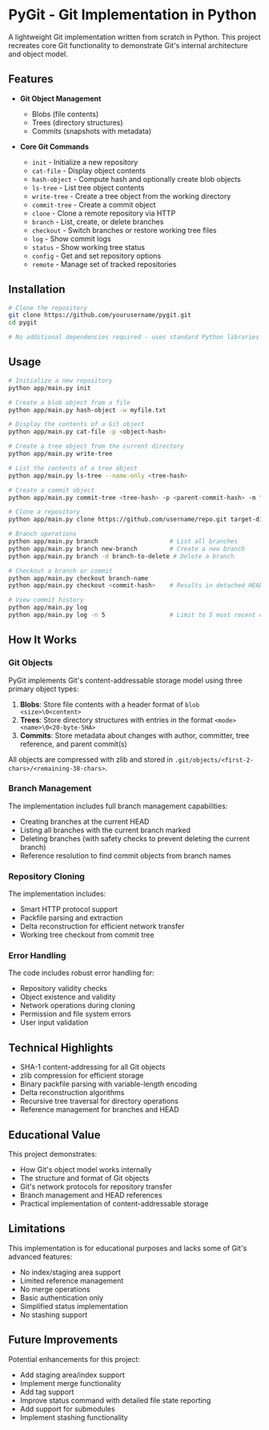 # PyGit - Git Implementation in Python

A lightweight Git implementation written from scratch in Python. This project recreates core Git functionality to demonstrate Git's internal architecture and object model.

## Features

- **Git Object Management**
  - Blobs (file contents)
  - Trees (directory structures)
  - Commits (snapshots with metadata)

- **Core Git Commands**
  - `init` - Initialize a new repository
  - `cat-file` - Display object contents
  - `hash-object` - Compute hash and optionally create blob objects
  - `ls-tree` - List tree object contents
  - `write-tree` - Create a tree object from the working directory
  - `commit-tree` - Create a commit object
  - `clone` - Clone a remote repository via HTTP
  - `branch` - List, create, or delete branches
  - `checkout` - Switch branches or restore working tree files
  - `log` - Show commit logs
  - `status` - Show working tree status
  - `config` - Get and set repository options
  - `remote` - Manage set of tracked repositories

## Installation

```bash
# Clone the repository
git clone https://github.com/yourusername/pygit.git
cd pygit

# No additional dependencies required - uses standard Python libraries
```

## Usage

```bash
# Initialize a new repository
python app/main.py init

# Create a blob object from a file
python app/main.py hash-object -w myfile.txt

# Display the contents of a Git object
python app/main.py cat-file -p <object-hash>

# Create a tree object from the current directory
python app/main.py write-tree

# List the contents of a tree object
python app/main.py ls-tree --name-only <tree-hash>

# Create a commit object
python app/main.py commit-tree <tree-hash> -p <parent-commit-hash> -m "Commit message"

# Clone a repository
python app/main.py clone https://github.com/username/repo.git target-dir

# Branch operations
python app/main.py branch                    # List all branches
python app/main.py branch new-branch         # Create a new branch
python app/main.py branch -d branch-to-delete # Delete a branch

# Checkout a branch or commit
python app/main.py checkout branch-name
python app/main.py checkout <commit-hash>    # Results in detached HEAD

# View commit history
python app/main.py log
python app/main.py log -n 5                  # Limit to 5 most recent commits
```

## How It Works

### Git Objects

PyGit implements Git's content-addressable storage model using three primary object types:

1. **Blobs**: Store file contents with a header format of `blob <size>\0<content>`
2. **Trees**: Store directory structures with entries in the format `<mode> <name>\0<20-byte-SHA>`
3. **Commits**: Store metadata about changes with author, committer, tree reference, and parent commit(s)

All objects are compressed with zlib and stored in `.git/objects/<first-2-chars>/<remaining-38-chars>`.

### Branch Management

The implementation includes full branch management capabilities:
- Creating branches at the current HEAD
- Listing all branches with the current branch marked
- Deleting branches (with safety checks to prevent deleting the current branch)
- Reference resolution to find commit objects from branch names

### Repository Cloning

The implementation includes:
- Smart HTTP protocol support
- Packfile parsing and extraction
- Delta reconstruction for efficient network transfer
- Working tree checkout from commit tree

### Error Handling

The code includes robust error handling for:
- Repository validity checks
- Object existence and validity
- Network operations during cloning
- Permission and file system errors
- User input validation

## Technical Highlights

- SHA-1 content-addressing for all Git objects
- zlib compression for efficient storage
- Binary packfile parsing with variable-length encoding
- Delta reconstruction algorithms
- Recursive tree traversal for directory operations
- Reference management for branches and HEAD

## Educational Value

This project demonstrates:
- How Git's object model works internally
- The structure and format of Git objects
- Git's network protocols for repository transfer
- Branch management and HEAD references
- Practical implementation of content-addressable storage

## Limitations

This implementation is for educational purposes and lacks some of Git's advanced features:
- No index/staging area support
- Limited reference management
- No merge operations
- Basic authentication only
- Simplified status implementation
- No stashing support

## Future Improvements

Potential enhancements for this project:
- Add staging area/index support
- Implement merge functionality
- Add tag support
- Improve status command with detailed file state reporting
- Add support for submodules
- Implement stashing functionality

